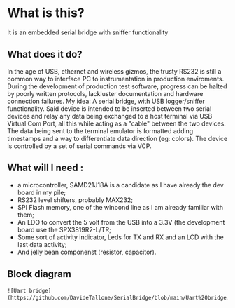 # What is this?
It is an embedded serial bridge with sniffer functionality

## What does it do?
In the age of USB, ethernet and wireless gizmos, the trusty RS232 is still a common way to interface PC to instrumentation in production enviroments.
During the development of production test software, progress can be halted by poorly written protocols, lackluster documentation and hardware connection failures.
My idea:
A serial bridge, with USB logger/sniffer functionality. 
Said device is intended to be inserted between two serial devices and relay any data being exchanged to a host terminal via USB Virtual Com Port, all this while acting as a "cable" between the two devices.
The data being sent to the terminal emulator is formatted adding timestamps and a way to differentiate data direction (eg: colors).
The device is controlled by a set of serial commands via VCP.

## What will I need :
- a microcontroller, SAMD21J18A is a candidate as I have already the dev board in my pile;
- RS232 level shifters, probably MAX232;
- SPI Flash memory, one of the winbond line as I am already familiar with them;
- An LDO to convert the 5 volt from the USB into a 3.3V (the development board use the SPX3819R2-L/TR;
- Some sort of activity indicator, Leds for TX and RX and an LCD with the last data activity;
- And jelly bean componenst (resistor, capacitor).
## Block diagram 
	![Uart bridge](https://github.com/DavideTallone/SerialBridge/blob/main/Uart%20bridge.png)
